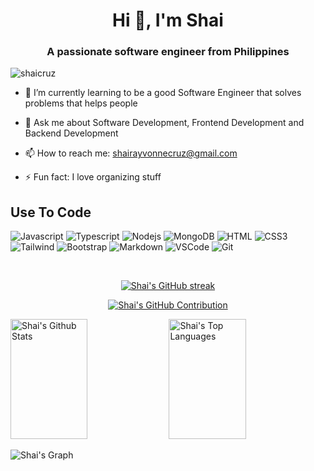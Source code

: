 <h1 align="center">Hi 👋, I'm Shai</h1>
<h3 align="center">A passionate software engineer from Philippines</h3>

<p align="left"> <img src="https://komarev.com/ghpvc/?username=shaicruz&label=Profile%20views&color=0e75b6&style=flat" alt="shaicruz" /> </p>

- 🌱 I’m currently learning to be a good Software Engineer that solves problems that helps people

- 💬 Ask me about Software Development, Frontend Development and Backend Development
  
- 📫 How to reach me: shairayvonnecruz@gmail.com

- ⚡ Fun fact: I love organizing stuff

## Use To Code

![Javascript](https://img.shields.io/badge/Javascript-F0DB4F?style=for-the-badge&labelColor=black&logo=javascript&logoColor=F0DB4F)
![Typescript](https://img.shields.io/badge/Typescript-007acc?style=for-the-badge&labelColor=black&logo=typescript&logoColor=007acc)
![Nodejs](https://img.shields.io/badge/Nodejs-3C873A?style=for-the-badge&labelColor=black&logo=node.js&logoColor=3C873A)
![MongoDB](https://img.shields.io/badge/MongoDB-4EA94B?style=for-the-badge&logo=mongodb&logoColor=white)
![HTML](https://img.shields.io/badge/HTML5-E34F26?style=for-the-badge&logo=html5&logoColor=white)
![CSS3](https://img.shields.io/badge/CSS3-1572B6?style=for-the-badge&logo=css3&logoColor=white)
![Tailwind](https://img.shields.io/badge/Tailwind_CSS-092749?style=for-the-badge&logo=tailwindcss&logoColor=06B6D4&labelColor=000000)
![Bootstrap](https://img.shields.io/badge/Bootstrap-563D7C?style=for-the-badge&logo=bootstrap&logoColor=white)
![Markdown](https://img.shields.io/badge/Markdown-000000?style=for-the-badge&logo=markdown&logoColor=white)
![VSCode](https://img.shields.io/badge/Visual_Studio-0078d7?style=for-the-badge&logo=visual%20studio&logoColor=white)
![Git](https://img.shields.io/badge/Git-F05032?style=for-the-badge&logo=git&logoColor=white)

<br/>

<p align="center">
  <a href="https://github.com/shaicruz">
    <img src="https://github-readme-streak-stats.herokuapp.com/?user=shaicruz&theme=radical&border=7F3FBF&background=0D1117" alt="Shai's GitHub streak"/>
  </a>
</p>

<p align="center">
  <a href="https://github.com/shaicruz">
    <img src="https://github-profile-summary-cards.vercel.app/api/cards/profile-details?username=shaicruz&theme=radical" alt="Shai's GitHub Contribution"/>
  </a>
</p>

<a> 
    <a href="https://github.com/shaicruz"><img alt="Shai's Github Stats" src="https://denvercoder1-github-readme-stats.vercel.app/api?username=shaicruz&show_icons=true&count_private=true&theme=react&border_color=7F3FBF&bg_color=0D1117&title_color=F85D7F&icon_color=F8D866" height="192px" width="49.5%"/></a>
  <a href="https://github.com/shaicruz"><img alt="Shai's Top Languages" src="https://denvercoder1-github-readme-stats.vercel.app/api/top-langs/?username=shaicruz&langs_count=8&layout=compact&theme=react&border_color=7F3FBF&bg_color=0D1117&title_color=F85D7F&icon_color=F8D866" height="192px" width="49.5%"/></a>
  <br/>
</a>


![Shai's Graph](https://github-readme-activity-graph.vercel.app/graph?username=shaicruz&custom_title=Shai's%20GitHub%20Activity%20Graph&bg_color=0D1117&color=7F3FBF&line=7F3FBF&point=7F3FBF&area_color=FFFFFF&title_color=FFFFFF&area=true)
